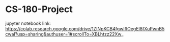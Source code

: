 # CS-180-Project

jupyter notebook link: https://colab.research.google.com/drive/1ZINpKCB4fgwIflOegEl8fXuPwnB5cwal?usp=sharing&authuser=1#scrollTo=XBLhtzz22Xw_